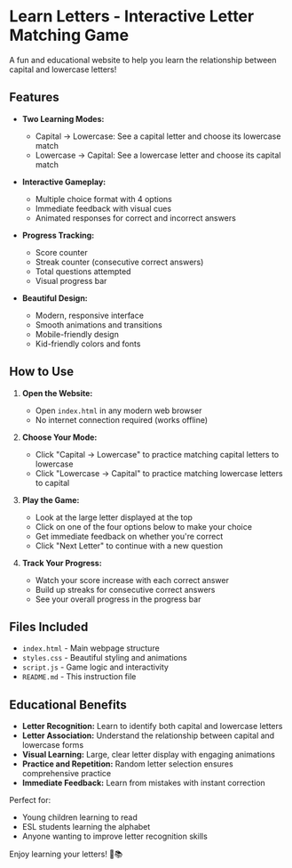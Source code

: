 # Learn Letters - Interactive Letter Matching Game

A fun and educational website to help you learn the relationship between capital and lowercase letters!

## Features

- **Two Learning Modes:**
  - Capital → Lowercase: See a capital letter and choose its lowercase match
  - Lowercase → Capital: See a lowercase letter and choose its capital match

- **Interactive Gameplay:**
  - Multiple choice format with 4 options
  - Immediate feedback with visual cues
  - Animated responses for correct and incorrect answers

- **Progress Tracking:**
  - Score counter
  - Streak counter (consecutive correct answers)
  - Total questions attempted
  - Visual progress bar

- **Beautiful Design:**
  - Modern, responsive interface
  - Smooth animations and transitions
  - Mobile-friendly design
  - Kid-friendly colors and fonts

## How to Use

1. **Open the Website:**
   - Open `index.html` in any modern web browser
   - No internet connection required (works offline)

2. **Choose Your Mode:**
   - Click "Capital → Lowercase" to practice matching capital letters to lowercase
   - Click "Lowercase → Capital" to practice matching lowercase letters to capital

3. **Play the Game:**
   - Look at the large letter displayed at the top
   - Click on one of the four options below to make your choice
   - Get immediate feedback on whether you're correct
   - Click "Next Letter" to continue with a new question

4. **Track Your Progress:**
   - Watch your score increase with each correct answer
   - Build up streaks for consecutive correct answers
   - See your overall progress in the progress bar

## Files Included

- `index.html` - Main webpage structure
- `styles.css` - Beautiful styling and animations
- `script.js` - Game logic and interactivity
- `README.md` - This instruction file

## Educational Benefits

- **Letter Recognition:** Learn to identify both capital and lowercase letters
- **Letter Association:** Understand the relationship between capital and lowercase forms
- **Visual Learning:** Large, clear letter display with engaging animations
- **Practice and Repetition:** Random letter selection ensures comprehensive practice
- **Immediate Feedback:** Learn from mistakes with instant correction

Perfect for:
- Young children learning to read
- ESL students learning the alphabet
- Anyone wanting to improve letter recognition skills

Enjoy learning your letters! 🎯📚 